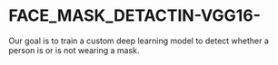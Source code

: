 # FACE_MASK_DETACTIN-VGG16-
Our goal is to train a custom deep learning model to detect whether a person is or is not wearing a mask.
